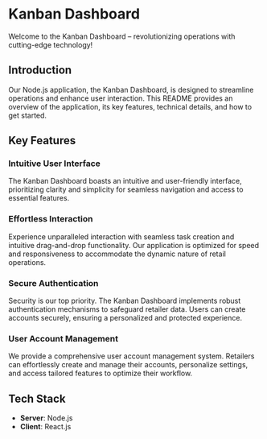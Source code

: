 # Kanban Dashboard

Welcome to the Kanban Dashboard – revolutionizing  operations with cutting-edge technology!

## Introduction

Our Node.js application, the Kanban Dashboard, is designed to streamline  operations and enhance user interaction. This README provides an overview of the application, its key features, technical details, and how to get started.

## Key Features

### Intuitive User Interface

The Kanban Dashboard boasts an intuitive and user-friendly interface, prioritizing clarity and simplicity for seamless navigation and access to essential features.

### Effortless Interaction

Experience unparalleled interaction with seamless task creation and intuitive drag-and-drop functionality. Our application is optimized for speed and responsiveness to accommodate the dynamic nature of retail operations.

### Secure Authentication

Security is our top priority. The Kanban Dashboard implements robust authentication mechanisms to safeguard retailer data. Users can create accounts securely, ensuring a personalized and protected experience.

### User Account Management

We provide a comprehensive user account management system. Retailers can effortlessly create and manage their accounts, personalize settings, and access tailored features to optimize their workflow.

## Tech Stack

- **Server**: Node.js
- **Client**: React.js
